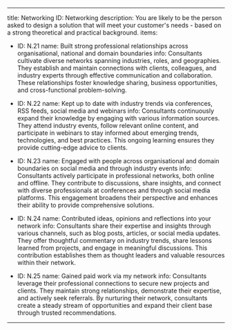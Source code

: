 ---

title: Networking
ID: Networking
description: You are likely to be the person asked to design a solution that will meet your customer's needs - based on a strong theoretical and practical background.
items:
- ID: N.21
  name: Built strong professional relationships across organisational, national and domain boundaries
  info: Consultants cultivate diverse networks spanning industries, roles, and geographies. They establish and maintain connections with clients, colleagues, and industry experts through effective communication and collaboration. These relationships foster knowledge sharing, business opportunities, and cross-functional problem-solving.

- ID: N.22
  name: Kept up to date with industry trends via conferences, RSS feeds, social media and webinars
  info: Consultants continuously expand their knowledge by engaging with various information sources. They attend industry events, follow relevant online content, and participate in webinars to stay informed about emerging trends, technologies, and best practices. This ongoing learning ensures they provide cutting-edge advice to clients.

- ID: N.23
  name: Engaged with people across organisational and domain boundaries on social media and through industry events
  info: Consultants actively participate in professional networks, both online and offline. They contribute to discussions, share insights, and connect with diverse professionals at conferences and through social media platforms. This engagement broadens their perspective and enhances their ability to provide comprehensive solutions.

- ID: N.24
  name: Contributed ideas, opinions and reflections into your network
  info: Consultants share their expertise and insights through various channels, such as blog posts, articles, or social media updates. They offer thoughtful commentary on industry trends, share lessons learned from projects, and engage in meaningful discussions. This contribution establishes them as thought leaders and valuable resources within their network.

- ID: N.25
  name: Gained paid work via my network
  info: Consultants leverage their professional connections to secure new projects and clients. They maintain strong relationships, demonstrate their expertise, and actively seek referrals. By nurturing their network, consultants create a steady stream of opportunities and expand their client base through trusted recommendations.
---